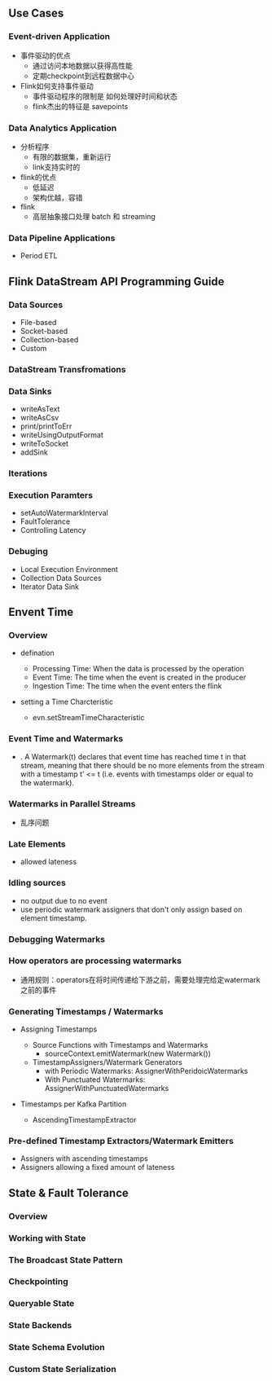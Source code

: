 
## Use Cases
### Event-driven Application
   *  事件驱动的优点
      * 通过访问本地数据以获得高性能
      * 定期checkpoint到远程数据中心
   * Flink如何支持事件驱动
      * 事件驱动程序的限制是 如何处理好时间和状态
      * flink杰出的特征是 savepoints

### Data Analytics Application
   * 分析程序 
      * 有限的数据集，重新运行
      * link支持实时的
   * flink的优点
      * 低延迟
      * 架构优越，容错
   * flink
      * 高层抽象接口处理 batch 和 streaming

### Data Pipeline Applications
   * Period ETL
   

## Flink DataStream API Programming Guide
### Data Sources
   * File-based
   * Socket-based
   * Collection-based
   * Custom
   
### DataStream Transfromations 

### Data Sinks
   * writeAsText
   * writeAsCsv
   * print/printToErr
   * writeUsingOutputFormat
   * writeToSocket
   * addSink
   
### Iterations

### Execution Paramters
   * setAutoWatermarkInterval
   * FaultTolerance
   * Controlling Latency
   
### Debuging
   * Local Execution Environment
   * Collection Data Sources
   * Iterator Data Sink

   
## Envent Time
### Overview
   * defination 
	   * Processing Time: When the data is processed by the operation
	   * Event Time: The time when the event is created in the producer
	   * Ingestion Time:   The time when the event enters the flink
   
   * setting a Time Charcteristic
      * evn.setStreamTimeCharacteristic

### Event Time and Watermarks
   * . A Watermark(t) declares that event time has reached time t in that stream, meaning that there should be no more elements from the stream with a timestamp t’ <= t (i.e. events with timestamps older or equal to the watermark).

### Watermarks in Parallel Streams
   * 乱序问题

### Late Elements
   * allowed lateness
   
### Idling sources
   * no output due to no event
   * use periodic watermark assigners that don't only assign based on element timestamp.

### Debugging Watermarks


### How operators are processing watermarks
   * 通用规则：operators在将时间传递给下游之前，需要处理完给定watermark之前的事件

### Generating Timestamps / Watermarks
* Assigning Timestamps
   * Source Functions with Timestamps and Watermarks
      * sourceContext.emitWatermark(new Watermark())
   * TimestampAssigners/Watermark Generators
      * with Periodic Watermarks: AssignerWithPeridoicWatermarks
      * With Punctuated Watermarks: AssignerWithPunctuatedWatermarks

* Timestamps per Kafka Partition
   * AscendingTimestampExtractor

### Pre-defined Timestamp Extractors/Watermark Emitters
* Assigners with ascending timestamps
* Assigners allowing a fixed amount of lateness


## State & Fault Tolerance
### Overview

### Working with State

### The Broadcast State Pattern

### Checkpointing

### Queryable State

### State Backends

### State Schema Evolution

### Custom State Serialization


   





